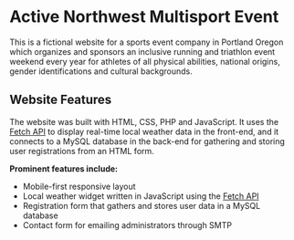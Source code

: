 # Active Northwest Multisport Event

This is a fictional website for a sports event company in Portland Oregon which organizes and sponsors an inclusive running and triathlon event weekend every year for athletes of all physical abilities, national origins, gender identifications and cultural backgrounds.

## Website Features

The website was built with HTML, CSS, PHP and JavaScript. It uses the [Fetch API](https://developer.mozilla.org/en-US/docs/Web/API/Fetch_API) to display real-time local weather data in the front-end, and it connects to a MySQL database in the back-end for gathering and storing user registrations from an HTML form.

**Prominent features include:**

* Mobile-first responsive layout
* Local weather widget written in JavaScript using the [Fetch API](https://developer.mozilla.org/en-US/docs/Web/API/Fetch_API)
* Registration form that gathers and stores user data in a MySQL database
* Contact form for emailing administrators through SMTP
